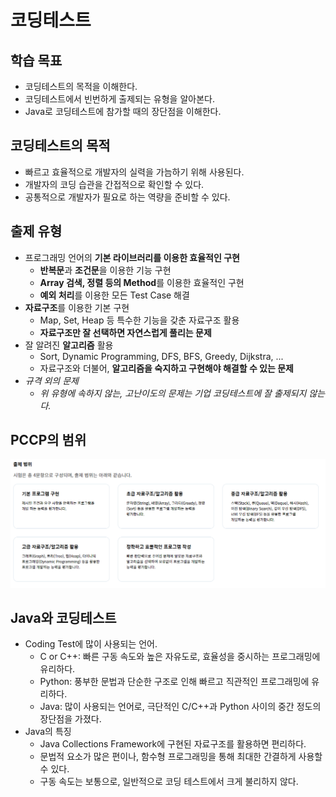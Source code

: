 # 코딩테스트

## 학습 목표

- 코딩테스트의 목적을 이해한다.
- 코딩테스트에서 빈번하게 출제되는 유형을 알아본다.
- Java로 코딩테스트에 참가할 때의 장단점을 이해한다.

## 코딩테스트의 목적

- 빠르고 효율적으로 개발자의 실력을 가늠하기 위해 사용된다.
- 개발자의 코딩 습관을 간접적으로 확인할 수 있다.
- 공통적으로 개발자가 필요로 하는 역량을 준비할 수 있다.

## 출제 유형

- 프로그래밍 언어의 **기본 라이브러리를 이용한 효율적인 구현**
    - **반복문**과 **조건문**을 이용한 기능 구현
    - **Array 검색, 정렬 등의 Method**를 이용한 효율적인 구현
    - **예외 처리**를 이용한 모든 Test Case 해결
- **자료구조**를 이용한 기본 구현
    - Map, Set, Heap 등 특수한 기능을 갖춘 자료구조 활용
    - **자료구조만 잘 선택하면 자연스럽게 풀리는 문제**
- 잘 알려진 **알고리즘** 활용
    - Sort, Dynamic Programming, DFS, BFS, Greedy, Dijkstra, ...
    - 자료구조와 더불어, **알고리즘을 숙지하고 구현해야 해결할 수 있는 문제**
- *규격 외의 문제*
    - *위 유형에 속하지 않는, 고난이도의 문제는 기업 코딩테스트에 잘 출제되지 않는다.*

## PCCP의 범위

![PCCP 시험 범위](img/section3/1.png)

## Java와 코딩테스트

- Coding Test에 많이 사용되는 언어.
    - C or C++: 빠른 구동 속도와 높은 자유도로, 효율성을 중시하는 프로그래밍에 유리하다.
    - Python: 풍부한 문법과 단순한 구조로 인해 빠르고 직관적인 프로그래밍에 유리하다.
    - Java: 많이 사용되는 언어로, 극단적인 C/C++과 Python 사이의 중간 정도의 장단점을 가졌다.
- Java의 특징
    - Java Collections Framework에 구현된 자료구조를 활용하면 편리하다.
    - 문법적 요소가 많은 편이나, 함수형 프로그래밍을 통해 최대한 간결하게 사용할 수 있다.
    - 구동 속도는 보통으로, 일반적으로 코딩 테스트에서 크게 불리하지 않다.
